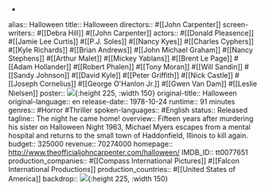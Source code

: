 -
alias:: Halloween
title:: Halloween
directors:: #[[John Carpenter]]
screen-writers:: #[[Debra Hill]] #[[John Carpenter]]
actors:: #[[Donald Pleasence]] #[[Jamie Lee Curtis]] #[[P.J. Soles]] #[[Nancy Kyes]] #[[Charles Cyphers]] #[[Kyle Richards]] #[[Brian Andrews]] #[[John Michael Graham]] #[[Nancy Stephens]] #[[Arthur Malet]] #[[Mickey Yablans]] #[[Brent Le Page]] #[[Adam Hollander]] #[[Robert Phalen]] #[[Tony Moran]] #[[Will Sandin]] #[[Sandy Johnson]] #[[David Kyle]] #[[Peter Griffith]] #[[Nick Castle]] #[[Joseph Cornelius]] #[[George O'Hanlon Jr.]] #[[Gwen Van Dam]] #[[Leslie Nielsen]]
poster:: ![](https://image.tmdb.org//t/p/w600_and_h900_bestv2//wijlZ3HaYMvlDTPqJoTCWKFkCPU.jpg){:height 225, :width 150}
original-title:: Halloween
original-language:: en
release-date:: 1978-10-24
runtime:: 91 minutes
genres:: #Horror #Thriller
spoken-languages:: #English
status:: Released
tagline:: The night he came home!
overview:: Fifteen years after murdering his sister on Halloween Night 1963, Michael Myers escapes from a mental hospital and returns to the small town of Haddonfield, Illinois to kill again.
budget:: 325000
revenue:: 70274000
homepage:: http://www.theofficialjohncarpenter.com/halloween/
IMDB_ID:: tt0077651
production_companies:: #[[Compass International Pictures]] #[[Falcon International Productions]]
production_countries:: #[[United States of America]]
backdrop:: ![](https://image.tmdb.org//t/p/w600_and_h900_bestv2//aRka9neADW1M0Zf9lF8kW2jEgXe.jpg){:height 225, :width 150}
